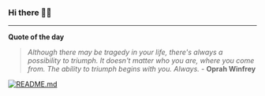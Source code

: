 ### Hi there 👋🏻


---

**Quote of the day**

> *Although there may be tragedy in your life, there's always a possibility to triumph. It doesn't matter who you are, where you come from. The ability to triumph begins with you. Always.* - **Oprah Winfrey** 

[![README.md](https://github.com/marcolovazzano/marcolovazzano/actions/workflows/readme.yml/badge.svg?branch=main)](https://github.com/marcolovazzano/marcolovazzano/actions/workflows/readme.yml)
